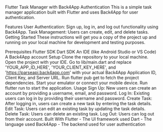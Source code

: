 Flutter Task Manager with Back4App Authentication
This is a simple task manager application built with Flutter and uses Back4App for user authentication.

Features
User Authentication: Sign up, log in, and log out functionality using Back4App.
Task Management: Users can create, edit, and delete tasks.
Getting Started
These instructions will get you a copy of the project up and running on your local machine for development and testing purposes.

Prerequisites
Flutter SDK
Dart SDK
An IDE (like Android Studio or VS Code)
A Back4App account
Setup
Clone the repository to your local machine.
Open the project with your IDE.
Go to lib/main.dart and replace 'YOUR_APP_ID_HERE', 'YOUR_CLIENT_KEY_HERE', and 'https://parseapi.back4app.com' with your actual Back4App Application ID, Client Key, and Server URL.
Run flutter pub get to fetch the project dependencies.
Start your emulator or connect your mobile device.
Run flutter run to start the application.
Usage
Sign Up: New users can create an account by providing a username, email, and password.
Log In: Existing users can log in by providing their username and password.
Create Task: After logging in, users can create a new task by entering the task details.
Edit Task: Users can edit an existing task by updating the task details.
Delete Task: Users can delete an existing task.
Log Out: Users can log out from their account.
Built With
Flutter - The UI framework used
Dart - The language used
Back4App - The backend used for user authentication
